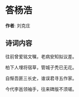 # 答杨浩

**作者**: 刘克庄

## 诗词内容

往前曾爱铭文嘱，老病安知拟议差。

柏下人埋将宿草，管城子秃已无花。

自惭吾匪三长史，谁误君寻五作家。

今代李邕领袖手，往来碑版不须嗟。


